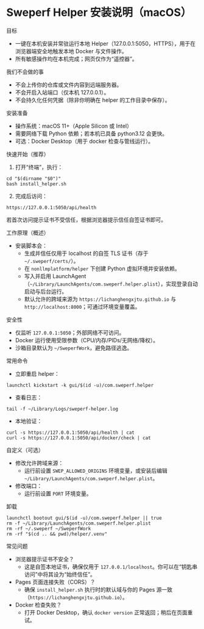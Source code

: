 # Sweperf Helper 安装说明（macOS）

目标
- 一键在本机安装并常驻运行本地 Helper（127.0.0.1:5050，HTTPS），用于在浏览器端安全地触发本地 Docker 与文件操作。
- 所有敏感操作均在本机完成；网页仅作为“遥控器”。

我们不会做的事
- 不会上传你的仓库或文件内容到远端服务器。
- 不会开启入站端口（仅本机 127.0.0.1）。
- 不会持久化任何凭据（除非你明确在 helper 的工作目录中保存）。

安装准备
- 操作系统：macOS 11+（Apple Silicon 或 Intel）
- 需要网络下载 Python 依赖；若本机已具备 python3.12 会更快。
- 可选：Docker Desktop（用于 docker 检查与管线运行）。

快速开始（推荐）
1. 打开“终端”，执行：
```
cd "$(dirname "$0")"
bash install_helper.sh
```
2. 完成后访问：
```
https://127.0.0.1:5050/api/health
```
若首次访问提示证书不受信任，根据浏览器提示信任自签证书即可。

工作原理（概述）
- 安装脚本会：
  - 生成并信任仅用于 localhost 的自签 TLS 证书（存于 `~/.sweperf/certs/`）。
  - 在 `nonllmplatform/helper` 下创建 Python 虚拟环境并安装依赖。
  - 写入并启用 LaunchAgent（`~/Library/LaunchAgents/com.sweperf.helper.plist`），实现登录自动启动与后台运行。
  - 默认允许的跨域来源为 `https://lichanghengxjtu.github.io` 与 `http://localhost:8000`；可通过环境变量覆盖。

安全性
- 仅监听 `127.0.0.1:5050`；外部网络不可访问。
- Docker 运行使用受限参数（CPU/内存/PIDs/无网络/降权）。
- 沙箱目录默认为 `~/SweperfWork`，避免路径逃逸。

常用命令
- 立即重启 helper：
```
launchctl kickstart -k gui/$(id -u)/com.sweperf.helper
```
- 查看日志：
```
tail -f ~/Library/Logs/sweperf-helper.log
```
- 本地验证：
```
curl -s https://127.0.0.1:5050/api/health | cat
curl -s https://127.0.0.1:5050/api/docker/check | cat
```

自定义（可选）
- 修改允许跨域来源：
  - 运行前设置 `SWEP_ALLOWED_ORIGINS` 环境变量，或安装后编辑 `~/Library/LaunchAgents/com.sweperf.helper.plist`。
- 修改端口：
  - 运行前设置 `PORT` 环境变量。

卸载
```
launchctl bootout gui/$(id -u)/com.sweperf.helper || true
rm -f ~/Library/LaunchAgents/com.sweperf.helper.plist
rm -rf ~/.sweperf ~/SweperfWork
rm -rf "$(cd .. && pwd)/helper/.venv"
```

常见问题
- 浏览器提示证书不安全？
  - 这是自签本地证书，确保仅用于 `127.0.0.1/localhost`。你可以在“钥匙串访问”中将其设为“始终信任”。
- Pages 页面连接失败（CORS）？
  - 确保 `install_helper.sh` 执行时的默认域与你的 Pages 源一致（`https://lichanghengxjtu.github.io`）。
- Docker 检查失败？
  - 打开 Docker Desktop，确认 `docker version` 正常返回；稍后在页面重试。 